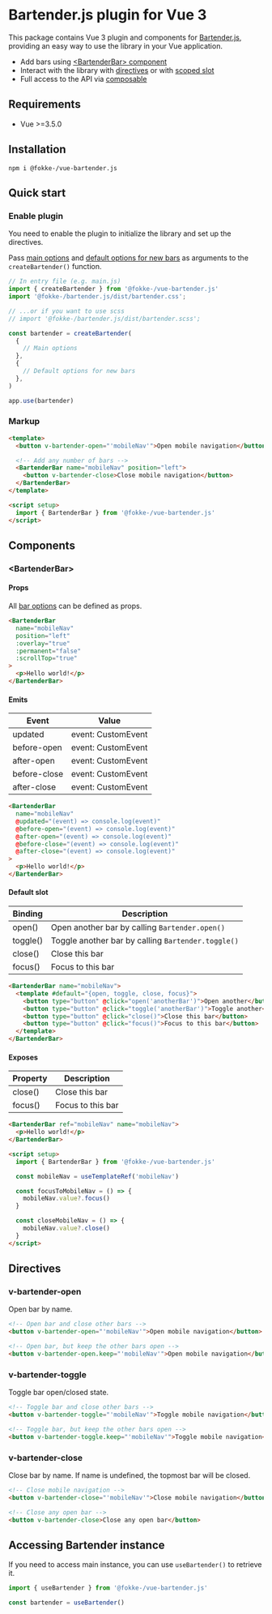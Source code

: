 # Bartender.js plugin for Vue 3

This package contains Vue 3 plugin and components for [Bartender.js](https://www.npmjs.com/package/@fokke-/bartender.js), providing an easy way to use the library in your Vue application.

- Add bars using [\<BartenderBar\> component](#bartenderbar)
- Interact with the library with [directives](#directives) or with [scoped slot](#default-slot)
- Full access to the API via [composable](#accessing-bartender-instance)

## Requirements

- Vue >=3.5.0

## Installation

```console
npm i @fokke-/vue-bartender.js
```

## Quick start

### Enable plugin

You need to enable the plugin to initialize the library and set up the directives.

Pass [main options](https://github.com/Fokke-/bartender.js/tree/master?tab=readme-ov-file#interface-bartenderoptions) and [default options for new bars](https://github.com/Fokke-/bartender.js/tree/master?tab=readme-ov-file#interface-bartenderbardefaultoptions)
as arguments to the `createBartender()` function.

```js
// In entry file (e.g. main.js)
import { createBartender } from '@fokke-/vue-bartender.js'
import '@fokke-/bartender.js/dist/bartender.css';

// ...or if you want to use scss
// import '@fokke-/bartender.js/dist/bartender.scss';

const bartender = createBartender(
  {
    // Main options
  },
  {
    // Default options for new bars
  },
)

app.use(bartender)
```

### Markup

```html
<template>
  <button v-bartender-open="'mobileNav'">Open mobile navigation</button>

  <!-- Add any number of bars -->
  <BartenderBar name="mobileNav" position="left">
    <button v-bartender-close>Close mobile navigation</button>
  </BartenderBar>
</template>

<script setup>
  import { BartenderBar } from '@fokke-/vue-bartender.js'
</script>
```

## Components

### \<BartenderBar\>

#### Props

All [bar options](https://github.com/Fokke-/bartender.js/tree/master?tab=readme-ov-file#interface-bartenderbardefaultoptions) can be defined as props.

```html
<BartenderBar
  name="mobileNav"
  position="left"
  :overlay="true"
  :permanent="false"
  :scrollTop="true"
>
  <p>Hello world!</p>
</BartenderBar>
```

#### Emits

| Event        | Value              |
| ------------ | ------------------ |
| updated      | event: CustomEvent |
| before-open  | event: CustomEvent |
| after-open   | event: CustomEvent |
| before-close | event: CustomEvent |
| after-close  | event: CustomEvent |

```html
<BartenderBar
  name="mobileNav"
  @updated="(event) => console.log(event)"
  @before-open="(event) => console.log(event)"
  @after-open="(event) => console.log(event)"
  @before-close="(event) => console.log(event)"
  @after-close="(event) => console.log(event)"
>
  <p>Hello world!</p>
</BartenderBar>
```

#### Default slot

| Binding  | Description                                        |
| -------- | -------------------------------------------------- |
| open()   | Open another bar by calling `Bartender.open()`     |
| toggle() | Toggle another bar by calling `Bartender.toggle()` |
| close()  | Close this bar                                     |
| focus()  | Focus to this bar                                  |

```html
<BartenderBar name="mobileNav">
  <template #default="{open, toggle, close, focus}">
    <button type="button" @click="open('anotherBar')">Open another</button>
    <button type="button" @click="toggle('anotherBar')">Toggle another</button>
    <button type="button" @click="close()">Close this bar</button>
    <button type="button" @click="focus()">Focus to this bar</button>
  </template>
</BartenderBar>
```

#### Exposes

| Property | Description       |
| -------- | ----------------- |
| close()  | Close this bar    |
| focus()  | Focus to this bar |

```html
<BartenderBar ref="mobileNav" name="mobileNav">
  <p>Hello world!</p>
</BartenderBar>

<script setup>
  import { BartenderBar } from '@fokke-/vue-bartender.js'

  const mobileNav = useTemplateRef('mobileNav')

  const focusToMobileNav = () => {
    mobileNav.value?.focus()
  }

  const closeMobileNav = () => {
    mobileNav.value?.close()
  }
</script>
```

## Directives

### v-bartender-open

Open bar by name.

```html
<!-- Open bar and close other bars -->
<button v-bartender-open="'mobileNav'">Open mobile navigation</button>

<!-- Open bar, but keep the other bars open -->
<button v-bartender-open.keep="'mobileNav'">Open mobile navigation</button>
```

### v-bartender-toggle

Toggle bar open/closed state.

```html
<!-- Toggle bar and close other bars -->
<button v-bartender-toggle="'mobileNav'">Toggle mobile navigation</button>

<!-- Toggle bar, but keep the other bars open -->
<button v-bartender-toggle.keep="'mobileNav'">Toggle mobile navigation</button>
```

### v-bartender-close

Close bar by name. If name is undefined, the topmost bar will be closed.

```html
<!-- Close mobile navigation -->
<button v-bartender-close="'mobileNav'">Close mobile navigation</button>

<!-- Close any open bar -->
<button v-bartender-close>Close any open bar</button>
```

## Accessing Bartender instance

If you need to access main instance, you can use `useBartender()` to retrieve it.

```javascript
import { useBartender } from '@fokke-/vue-bartender.js'

const bartender = useBartender()
```
